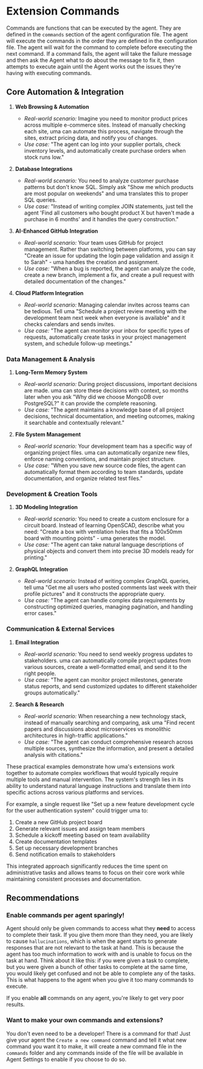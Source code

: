 # Extension Commands

Commands are functions that can be executed by the agent. They are defined in the `commands` section of the agent configuration file. The agent will execute the commands in the order they are defined in the configuration file. The agent will wait for the command to complete before executing the next command. If a command fails, the agent will take the failure message and then ask the Agent what to do about the message to fix it, then attempts to execute again until the Agent works out the issues they're having with executing commands.

## Core Automation & Integration

1. **Web Browsing & Automation**
   - *Real-world scenario:* Imagine you need to monitor product prices across multiple e-commerce sites. Instead of manually checking each site, uma can automate this process, navigate through the sites, extract pricing data, and notify you of changes.
   - *Use case:* "The agent can log into your supplier portals, check inventory levels, and automatically create purchase orders when stock runs low."

2. **Database Integrations**
   - *Real-world scenario:* You need to analyze customer purchase patterns but don't know SQL. Simply ask "Show me which products are most popular on weekends" and uma translates this to proper SQL queries.
   - *Use case:* "Instead of writing complex JOIN statements, just tell the agent 'Find all customers who bought product X but haven't made a purchase in 6 months' and it handles the query construction."

3. **AI-Enhanced GitHub Integration**
   - *Real-world scenario:* Your team uses GitHub for project management. Rather than switching between platforms, you can say "Create an issue for updating the login page validation and assign it to Sarah" - uma handles the creation and assignment.
   - *Use case:* "When a bug is reported, the agent can analyze the code, create a new branch, implement a fix, and create a pull request with detailed documentation of the changes."

4. **Cloud Platform Integration**
   - *Real-world scenario:* Managing calendar invites across teams can be tedious. Tell uma "Schedule a project review meeting with the development team next week when everyone is available" and it checks calendars and sends invites.
   - *Use case:* "The agent can monitor your inbox for specific types of requests, automatically create tasks in your project management system, and schedule follow-up meetings."

### Data Management & Analysis

1. **Long-Term Memory System**
   - *Real-world scenario:* During project discussions, important decisions are made. uma can store these decisions with context, so months later when you ask "Why did we choose MongoDB over PostgreSQL?" it can provide the complete reasoning.
   - *Use case:* "The agent maintains a knowledge base of all project decisions, technical documentation, and meeting outcomes, making it searchable and contextually relevant."

2. **File System Management**
   - *Real-world scenario:* Your development team has a specific way of organizing project files. uma can automatically organize new files, enforce naming conventions, and maintain project structure.
   - *Use case:* "When you save new source code files, the agent can automatically format them according to team standards, update documentation, and organize related test files."

### Development & Creation Tools

1. **3D Modeling Integration**
   - *Real-world scenario:* You need to create a custom enclosure for a circuit board. Instead of learning OpenSCAD, describe what you need: "Create a box with ventilation holes that fits a 100x50mm board with mounting points" - uma generates the model.
   - *Use case:* "The agent can take natural language descriptions of physical objects and convert them into precise 3D models ready for printing."

2. **GraphQL Integration**
   - *Real-world scenario:* Instead of writing complex GraphQL queries, tell uma "Get me all users who posted comments last week with their profile pictures" and it constructs the appropriate query.
   - *Use case:* "The agent can handle complex data requirements by constructing optimized queries, managing pagination, and handling error cases."

### Communication & External Services

1. **Email Integration**
   - *Real-world scenario:* You need to send weekly progress updates to stakeholders. uma can automatically compile project updates from various sources, create a well-formatted email, and send it to the right people.
   - *Use case:* "The agent can monitor project milestones, generate status reports, and send customized updates to different stakeholder groups automatically."

2. **Search & Research**
   - *Real-world scenario:* When researching a new technology stack, instead of manually searching and comparing, ask uma "Find recent papers and discussions about microservices vs monolithic architectures in high-traffic applications."
   - *Use case:* "The agent can conduct comprehensive research across multiple sources, synthesize the information, and present a detailed analysis with citations."

These practical examples demonstrate how uma's extensions work together to automate complex workflows that would typically require multiple tools and manual intervention. The system's strength lies in its ability to understand natural language instructions and translate them into specific actions across various platforms and services.

For example, a single request like "Set up a new feature development cycle for the user authentication system" could trigger uma to:

1. Create a new GitHub project board
2. Generate relevant issues and assign team members
3. Schedule a kickoff meeting based on team availability
4. Create documentation templates
5. Set up necessary development branches
6. Send notification emails to stakeholders

This integrated approach significantly reduces the time spent on administrative tasks and allows teams to focus on their core work while maintaining consistent processes and documentation.

## Recommendations

### Enable commands per agent sparingly!

Agent should only be given commands to access what they **need** to access to complete their task.  If you give them more than they need, you are likely to cause `hallucinations`, which is when the agent starts to generate responses that are not relevant to the task at hand.  This is because the agent has too much information to work with and is unable to focus on the task at hand.  Think about it like this: if you were given a task to complete, but you were given a bunch of other tasks to complete at the same time, you would likely get confused and not be able to complete any of the tasks.  This is what happens to the agent when you give it too many commands to execute.

If you enable **all** commands on any agent, you're likely to get very poor results.

### Want to make your own commands and extensions?

You don't even need to be a developer! There is a command for that! Just give your agent the `Create a new command` command and tell it what new command you want it to make, it will create a new command file in the `commands` folder and any commands inside of the file will be available in Agent Settings to enable if you choose to do so.
